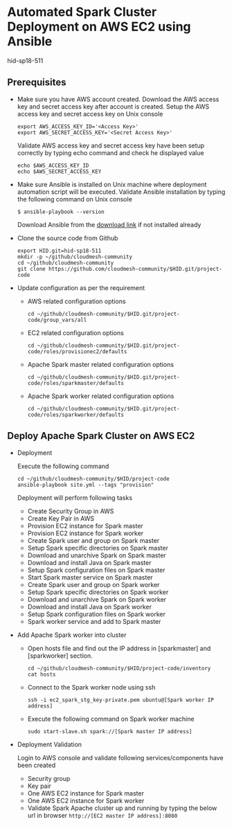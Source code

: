 # Automated Spark Cluster Deployment on AWS EC2 using Ansible

hid-sp18-511

## Prerequisites 

  * Make sure you have AWS account created. Download the AWS access key and secret access key after account is created.
	Setup the AWS access key and secret access key on Unix console
	      
    ```
	export AWS_ACCESS_KEY_ID='<Access Key>'
	export AWS_SECRET_ACCESS_KEY='<Secret Access Key>'
	```
	
	Validate AWS access key and secret access key have been setup correctly by typing echo command and check he displayed value
	
	```	
	echo $AWS_ACCESS_KEY_ID
    echo $AWS_SECRET_ACCESS_KEY
	```

  * Make sure Ansible is installed on Unix machine where deployment automation script will be executed. Validate Ansible installation by typing the following command on Unix console
	
	`$ ansible-playbook --version`
	
	Download Ansible from the [download link](https://www.ansible.com/resources/get-started) if not installed already 
	
  * Clone the source code from Github 
	
	```
	export HID.git=hid-sp18-511
	mkdir -p ~/github/cloudmesh-community
	cd ~/github/cloudmesh-community
	git clone https://github.com/cloudmesh-community/$HID.git/project-code	
	``` 
	
  * Update configuration as per the requirement
  
	* AWS related configuration options
		
	  `cd ~/github/cloudmesh-community/$HID.git/project-code/group_vars/all`
		
	* EC2 related configuration options
		
	  `cd ~/github/cloudmesh-community/$HID.git/project-code/roles/provisionec2/defaults`

	* Apache Spark master related configuration options
		
	  `cd ~/github/cloudmesh-community/$HID.git/project-code/roles/sparkmaster/defaults`

	* Apache Spark worker related configuration options
		
	  `cd ~/github/cloudmesh-community/$HID.git/project-code/roles/sparkworker/defaults`
		
## Deploy Apache Spark Cluster on AWS EC2

  * Deployment
 	
	Execute the following command
	
	```
	cd ~/github/cloudmesh-community/$HID/project-code
	ansible-playbook site.yml --tags "provision"
	```

	Deployment will perform following tasks
	
	* Create Security Group in AWS
	* Create Key Pair in AWS
	* Provision EC2 instance for Spark master
	* Provision EC2 instance for Spark worker
	* Create Spark user and group on Spark master
	* Setup Spark specific directories on Spark master
	* Download and unarchive Spark on Spark master
	* Download and install Java on Spark master
	* Setup Spark configuration files on Spark master
	* Start Spark master service on Spark master
	* Create Spark user and group on Spark worker
	* Setup Spark specific directories on Spark worker
	* Download and unarchive Spark  on Spark worker
	* Download and install Java  on Spark worker
	* Setup Spark configuration files on Spark worker
	* Spark worker service and add to Spark master

  * Add Apache Spark worker into cluster	
  
	* Open hosts file and find out the IP address in [sparkmaster] and [sparkworker] section.
	
	  ```
	  cd ~/github/cloudmesh-community/$HID/project-code/inventory
	  cat hosts
	  ```

	* Connect to the Spark worker node using ssh
	  ```
	  ssh -i ec2_spark_stg_key-private.pem ubuntu@[Spark worker IP address]

	* Execute the following command on Spark worker machine 

      ```sudo start-slave.sh spark://[Spark master IP address]```

	
  * Deployment Validation	
	
	Login to AWS console and validate following services/components have been created
	
	* Security group 
	* Key pair 
    * One AWS EC2 instance for Spark master
    * One AWS EC2 instance for Spark worker
	* Validate Spark Apache cluster up and running by typing the below url in browser
	  `http://[EC2 master IP address]:8080`
	




